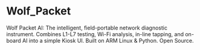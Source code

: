 # Wolf_Packet
Wolf Packet AI: The intelligent, field-portable network diagnostic instrument. Combines L1-L7 testing, Wi-Fi analysis, in-line tapping, and on-board AI into a simple Kiosk UI. Built on ARM Linux &amp; Python. Open Source.
